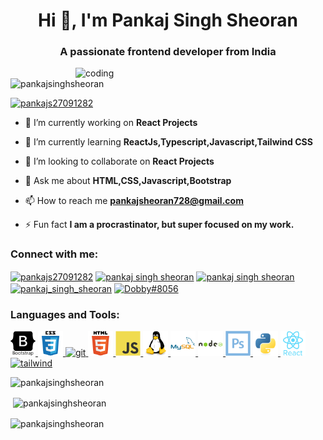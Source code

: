 
<h1 align="center">Hi 👋, I'm Pankaj Singh Sheoran</h1>
<h3 align="center">A passionate frontend developer from India</h3>

<img align="right" alt="coding" width="400" src="https://cdn.dribbble.com/users/1162077/screenshots/3848914/programmer.gif">

<p align="left"> <img src="https://komarev.com/ghpvc/?username=pankajsinghsheoran&label=Profile%20views&color=0e75b6&style=flat" alt="pankajsinghsheoran" /> </p>

<p align="left"> <a href="https://twitter.com/pankajs27091282" target="blank"><img src="https://img.shields.io/twitter/follow/pankajs27091282?logo=twitter&style=for-the-badge" alt="pankajs27091282" /></a> </p>

- 🔭 I’m currently working on **React Projects**

- 🌱 I’m currently learning **ReactJs,Typescript,Javascript,Tailwind CSS**

- 👯 I’m looking to collaborate on **React Projects**

- 💬 Ask me about **HTML,CSS,Javascript,Bootstrap**

- 📫 How to reach me **pankajsheoran728@gmail.com**

- ⚡ Fun fact **I am a procrastinator, but super focused on my work.**

<h3 align="left">Connect with me:</h3>
<p align="left">
<a href="https://twitter.com/pankajs27091282" target="blank"><img align="center" src="https://raw.githubusercontent.com/rahuldkjain/github-profile-readme-generator/master/src/images/icons/Social/twitter.svg" alt="pankajs27091282" height="30" width="40" /></a>
<a href="https://linkedin.com/in/pankaj singh sheoran" target="blank"><img align="center" src="https://raw.githubusercontent.com/rahuldkjain/github-profile-readme-generator/master/src/images/icons/Social/linked-in-alt.svg" alt="pankaj singh sheoran" height="30" width="40" /></a>
<a href="https://fb.com/pankaj singh sheoran" target="blank"><img align="center" src="https://raw.githubusercontent.com/rahuldkjain/github-profile-readme-generator/master/src/images/icons/Social/facebook.svg" alt="pankaj singh sheoran" height="30" width="40" /></a>
<a href="https://instagram.com/pankaj_singh_sheoran" target="blank"><img align="center" src="https://raw.githubusercontent.com/rahuldkjain/github-profile-readme-generator/master/src/images/icons/Social/instagram.svg" alt="pankaj_singh_sheoran" height="30" width="40" /></a>
<a href="https://discord.gg/Dobby#8056" target="blank"><img align="center" src="https://raw.githubusercontent.com/rahuldkjain/github-profile-readme-generator/master/src/images/icons/Social/discord.svg" alt="Dobby#8056" height="30" width="40" /></a>
</p>

<h3 align="left">Languages and Tools:</h3>
<p align="left"> <a href="https://getbootstrap.com" target="_blank" rel="noreferrer"> <img src="https://raw.githubusercontent.com/devicons/devicon/master/icons/bootstrap/bootstrap-plain-wordmark.svg" alt="bootstrap" width="40" height="40"/> </a> <a href="https://www.w3schools.com/css/" target="_blank" rel="noreferrer"> <img src="https://raw.githubusercontent.com/devicons/devicon/master/icons/css3/css3-original-wordmark.svg" alt="css3" width="40" height="40"/> </a> <a href="https://git-scm.com/" target="_blank" rel="noreferrer"> <img src="https://www.vectorlogo.zone/logos/git-scm/git-scm-icon.svg" alt="git" width="40" height="40"/> </a> <a href="https://www.w3.org/html/" target="_blank" rel="noreferrer"> <img src="https://raw.githubusercontent.com/devicons/devicon/master/icons/html5/html5-original-wordmark.svg" alt="html5" width="40" height="40"/> </a> <a href="https://developer.mozilla.org/en-US/docs/Web/JavaScript" target="_blank" rel="noreferrer"> <img src="https://raw.githubusercontent.com/devicons/devicon/master/icons/javascript/javascript-original.svg" alt="javascript" width="40" height="40"/> </a> <a href="https://www.linux.org/" target="_blank" rel="noreferrer"> <img src="https://raw.githubusercontent.com/devicons/devicon/master/icons/linux/linux-original.svg" alt="linux" width="40" height="40"/> </a> <a href="https://www.mysql.com/" target="_blank" rel="noreferrer"> <img src="https://raw.githubusercontent.com/devicons/devicon/master/icons/mysql/mysql-original-wordmark.svg" alt="mysql" width="40" height="40"/> </a> <a href="https://nodejs.org" target="_blank" rel="noreferrer"> <img src="https://raw.githubusercontent.com/devicons/devicon/master/icons/nodejs/nodejs-original-wordmark.svg" alt="nodejs" width="40" height="40"/> </a> <a href="https://www.photoshop.com/en" target="_blank" rel="noreferrer"> <img src="https://raw.githubusercontent.com/devicons/devicon/master/icons/photoshop/photoshop-line.svg" alt="photoshop" width="40" height="40"/> </a> <a href="https://www.python.org" target="_blank" rel="noreferrer"> <img src="https://raw.githubusercontent.com/devicons/devicon/master/icons/python/python-original.svg" alt="python" width="40" height="40"/> </a> <a href="https://reactjs.org/" target="_blank" rel="noreferrer"> <img src="https://raw.githubusercontent.com/devicons/devicon/master/icons/react/react-original-wordmark.svg" alt="react" width="40" height="40"/> </a> <a href="https://tailwindcss.com/" target="_blank" rel="noreferrer"> <img src="https://www.vectorlogo.zone/logos/tailwindcss/tailwindcss-icon.svg" alt="tailwind" width="40" height="40"/> </a> </p>

<p><img align="left" src="https://github-readme-stats.vercel.app/api/top-langs?username=pankajsinghsheoran&show_icons=true&locale=en&layout=compact" alt="pankajsinghsheoran" /></p><br>

<p>&nbsp;<img align="center" src="https://github-readme-stats.vercel.app/api?username=pankajsinghsheoran&show_icons=true&locale=en" alt="pankajsinghsheoran" /></p>

<p><img align="center" src="https://github-readme-streak-stats.herokuapp.com/?user=pankajsinghsheoran&" alt="pankajsinghsheoran" /></p>
